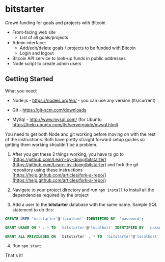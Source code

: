 # bitstarter

Crowd funding for goals and projects with Bitcoin.

* Front-facing web site
  * List of all goals/projects
* Admin interface:
  * Add/edit/delete goals / projects to be funded with Bitcoin
  * Login and logout
* Bitcoin API service to look-up funds in public addresses
* Node script to create admin users

## Getting Started

What you need:

* Node.js - https://nodejs.org/en/ - you can use any version (lts/current)

* Git - https://git-scm.com/downloads

* MySql - http://www.mysql.com/ (for Ubuntu https://help.ubuntu.com/lts/serverguide/mysql.html)

You need to get both Node and git working before moving on with the rest of the instructions.
Both have pretty straight forward setup guides so getting them working shouldn't be a problem.

1. After you get these 2 things working, you have to go to [https://github.com/Learn-by-doing/bitstarter](https://github.com/Learn-by-doing/bitstarter) and fork the git repository using these instructions [https://help.github.com/articles/fork-a-repo/](https://help.github.com/articles/fork-a-repo/)

2. Navigate to your project directory and run `npm install` to install all the dependencies required by the project

3. Add a user to the __bitstarter__ database with the same name. Sample SQL statement to do this:
  ```sql
  CREATE USER 'bitstarter'@'localhost' IDENTIFIED BY  'password';

  GRANT USAGE ON * . * TO  'bitstarter'@'localhost' IDENTIFIED BY  'password' WITH MAX_QUERIES_PER_HOUR 0 MAX_CONNECTIONS_PER_HOUR 0 MAX_UPDATES_PER_HOUR 0 MAX_USER_CONNECTIONS 0 ;

  GRANT ALL PRIVILEGES ON  `bitstarter` . * TO  'bitstarter'@'localhost';
  ```

4. Run `npm start`

That's it!
